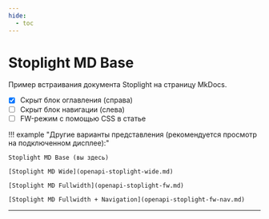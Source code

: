```yaml
---
hide:
  - toc
---
```


# Stoplight MD Base

Пример встраивания документа Stoplight на страницу MkDocs.

- [x] Скрыт блок оглавления (справа)
- [ ] Скрыт блок навигации (слева)
- [ ] FW-режим с помощью CSS в статье

!!! example "Другие варианты представления (рекомендуется просмотр на подключенном дисплее):"

    Stoplight MD Base (вы здесь)
    
    [Stoplight MD Wide](openapi-stoplight-wide.md)
    
    [Stoplight MD Fullwidth](openapi-stoplight-fw.md)
    
    [Stoplight MD Fullwidth + Navigation](openapi-stoplight-fw-nav.md)

---

<script src="https://unpkg.com/@stoplight/elements/web-components.min.js">
  </script>
<elements-api
      apiDescriptionUrl="https://raw.githubusercontent.com/andwr/mkdocs-material-fork/main/docs/openapi/pay-api.yaml"
      router="hash"
    />
